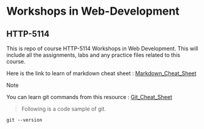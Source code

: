 # Workshops in Web-Development
## HTTP-5114

This is repo of course HTTP-5114 Workshops in Web Development. 
This will include all the assignments, labs and any practice files related to this course.

Here is the link to learn of markdown cheat sheet :
[Markdown_Cheat_Sheet](https://www.markdownguide.org/cheat-sheet/)

>[!Note]  
You can learn git commands from this resource : [Git_Cheat_Sheet](https://education.github.com/git-cheat-sheet-education.pdf)

>Following is a code sample of git.
```git
git --version
```